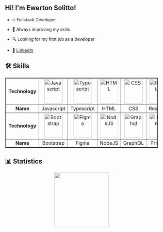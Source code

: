 ## Hi! I'm Ewerton Solitto! 

- 🔥 Fullstack Developer

- 🚀 Always improving my skills

- 🔍 Looking for my first job as a developer

- 💬 [LinkedIn](https://www.linkedin.com/in/ewerton-solitto/)

## 🛠️ Skills

<table align='center' border='2'>
  <tr></tr>
   <tr>
    <td align='center'><Strong>Technology</strong></td>
    <td align='center'><img alt="Javascript" width="60em" height="80em" src="https://cdn.jsdelivr.net/gh/devicons/devicon/icons/javascript/javascript-plain.svg" /></td>
    <td align='center'><img alt="Typescript" width="60em" height="80em" src="https://cdn.jsdelivr.net/gh/devicons/devicon/icons/typescript/typescript-original.svg" /></td>
    <td align='center'><img alt="HTML" width="60em" height="80em" src="https://cdn.jsdelivr.net/gh/devicons/devicon/icons/html5/html5-original.svg" /></td>
    <td align='center'><img alt="CSS" width="60em" height="80em" src="https://cdn.jsdelivr.net/gh/devicons/devicon/icons/css3/css3-original.svg" /></td>
    <td align='center'><img alt="ReactJS" width="60em" height="80em" src="https://cdn.jsdelivr.net/gh/devicons/devicon/icons/react/react-original.svg" /></td>
    <td align='center'><img alt="TailwindCSS" width="60em" height="80em" src="https://cdn.jsdelivr.net/gh/devicons/devicon/icons/tailwindcss/tailwindcss-plain.svg" /></td>
    <td align='center'><img alt="Sass" width="60em" height="80em" src="https://cdn.jsdelivr.net/gh/devicons/devicon/icons/sass/sass-original.svg" /></td>
     <td align='center'><img src="https://cdn.jsdelivr.net/gh/devicons/devicon/icons/nextjs/nextjs-original.svg" /></td>
  </tr>
  <tr>
    <td align='center'><Strong>Name</strong></td>
    <td align='center'>Javascript</td>
    <td align='center'>Typescript</td>
    <td align='center'>HTML</td>
    <td align='center'>CSS</td>
    <td align='center'>ReactJS</td>
    <td align='center'>TailwindCSS</td>
    <td align='center'>Sass</td>
    <td align='center'>NextJS</td>
  </tr>
  <tr>
    <td align='center'><Strong>Technology</strong></td>
    <td align='center'><img alt="Bootstrap" width="60em" height="80em" src="https://cdn.jsdelivr.net/gh/devicons/devicon/icons/bootstrap/bootstrap-original.svg" /></td>
    <td align='center'><img alt="Figma" width="60em" height="80em" src="https://cdn.jsdelivr.net/gh/devicons/devicon/icons/figma/figma-original.svg" /></td>
    <td align='center'><img alt="NodeJS" width="60em" height="80em" src="https://cdn.jsdelivr.net/gh/devicons/devicon/icons/nodejs/nodejs-original.svg" /></td>
    <td align='center'><img alt="Graphql" width="60em" height="80em" src="https://cdn.jsdelivr.net/gh/devicons/devicon/icons/graphql/graphql-plain.svg" /></td>
    <td align='center'> <img alt="Prisma" width="60em" height="80em" src="https://www.svgrepo.com/show/374002/prisma.svg"/></td>
    <td align='center'><img alt="MongoDB" width="60em" height="80em" src="https://cdn.jsdelivr.net/gh/devicons/devicon/icons/mongodb/mongodb-original.svg" /></td>
    <td align='center'><img src="https://cdn.jsdelivr.net/gh/devicons/devicon/icons/docker/docker-plain.svg" /></td>
  </tr>
  <tr>
    <td align='center'><Strong>Name</strong></td>
    <td align='center'>Bootstrap</td>
    <td align='center'>Figma</td>
    <td align='center'>NodeJS</td>
    <td align='center'>GraphQL</td>
    <td align='center'>Prisma</td>
    <td align='center'>MongoDB</td>
    <td align='center'>Docker</td>
  </tr>
</table>

## 📊 Statistics

<p align='center'>
  <a href="https://github.com/EwertonSolitto">
  <img height='180em' src="https://github-readme-stats.vercel.app/api/top-langs/?username=ewertonsolitto&show_icons=true&bg_color=207AAC,272D3F,0F1621,&langs_count=10&hide=Shell,Go,Dockerfile,Solidity,Vue&layout=compact&hide_border=true&text_color=7FADEB&title_color=207AAC"/>
  </a>
</p>
